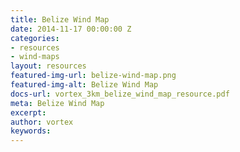```yaml
---
title: Belize Wind Map
date: 2014-11-17 00:00:00 Z
categories:
- resources
- wind-maps
layout: resources
featured-img-url: belize-wind-map.png
featured-img-alt: Belize Wind Map
docs-url: vortex_3km_belize_wind_map_resource.pdf
meta: Belize Wind Map
excerpt: 
author: vortex
keywords: 
---
```


